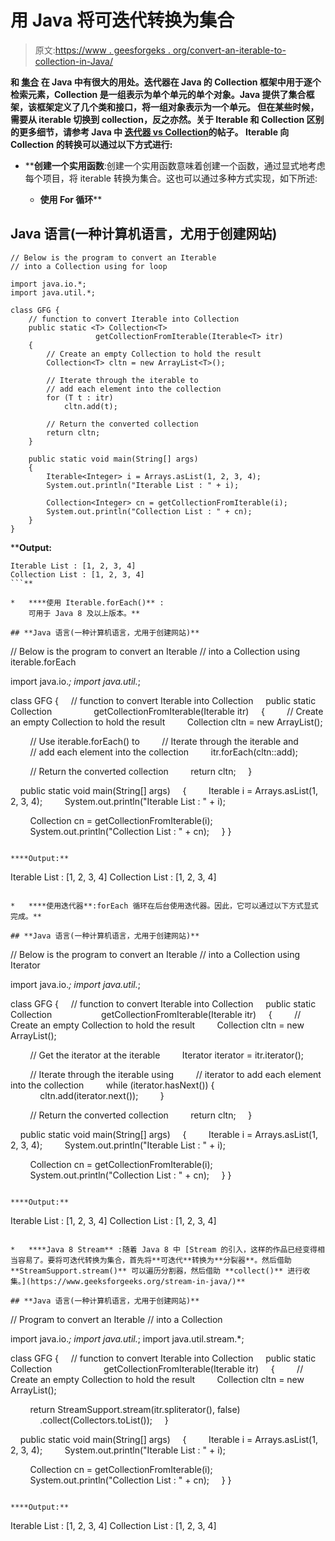 # 用 Java 将可迭代转换为集合

> 原文:[https://www . geesforgeks . org/convert-an-iterable-to-collection-in-Java/](https://www.geeksforgeeks.org/convert-an-iterable-to-collection-in-java/)

[](https://www.geeksforgeeks.org/java-implementing-iterator-and-iterable-interface/)**和 [**集合**](https://www.geeksforgeeks.org/collections-in-java-2/) 在 Java 中有很大的用处。迭代器在 Java 的 Collection 框架中用于逐个检索元素，Collection 是一组表示为单个单元的单个对象。Java 提供了集合框架，该框架定义了几个类和接口，将一组对象表示为一个单元。
但在某些时候，需要从 iterable 切换到 collection，反之亦然。关于 Iterable 和 Collection 区别的更多细节，请参考 Java 中 [**迭代器 vs Collection**](https://www.geeksforgeeks.org/iterator-vs-collection-in-java/)的帖子。
Iterable 向 Collection 的转换可以通过以下方式进行:** 

*   ****创建一个实用函数**:创建一个实用函数意味着创建一个函数，通过显式地考虑每个项目，将 iterable 转换为集合。这也可以通过多种方式实现，如下所述:

    *   **使用 For 循环**** 

## **Java 语言(一种计算机语言，尤用于创建网站)**

```
// Below is the program to convert an Iterable
// into a Collection using for loop

import java.io.*;
import java.util.*;

class GFG {
    // function to convert Iterable into Collection
    public static <T> Collection<T>
                   getCollectionFromIterable(Iterable<T> itr)
    {
        // Create an empty Collection to hold the result
        Collection<T> cltn = new ArrayList<T>();

        // Iterate through the iterable to
        // add each element into the collection
        for (T t : itr)
            cltn.add(t);

        // Return the converted collection
        return cltn;
    }

    public static void main(String[] args)
    {
        Iterable<Integer> i = Arrays.asList(1, 2, 3, 4);
        System.out.println("Iterable List : " + i);

        Collection<Integer> cn = getCollectionFromIterable(i);
        System.out.println("Collection List : " + cn);
    }
}
```

****Output:** 

```
Iterable List : [1, 2, 3, 4]
Collection List : [1, 2, 3, 4]
```** 

*   ****使用 Iterable.forEach()** :
    可用于 Java 8 及以上版本。**

## **Java 语言(一种计算机语言，尤用于创建网站)**

```
// Below is the program to convert an Iterable
// into a Collection using iterable.forEach

import java.io.*;
import java.util.*;

class GFG {
    // function to convert Iterable into Collection
    public static <T> Collection<T>
                getCollectionFromIterable(Iterable<T> itr)
    {
        // Create an empty Collection to hold the result
        Collection<T> cltn = new ArrayList<T>();

        // Use iterable.forEach() to
        // Iterate through the iterable and
        // add each element into the collection
        itr.forEach(cltn::add);

        // Return the converted collection
        return cltn;
    }

    public static void main(String[] args)
    {
        Iterable<Integer> i = Arrays.asList(1, 2, 3, 4);
        System.out.println("Iterable List : " + i);

        Collection<Integer> cn = getCollectionFromIterable(i);
        System.out.println("Collection List : " + cn);
    }
}
```

****Output:** 

```
Iterable List : [1, 2, 3, 4]
Collection List : [1, 2, 3, 4]
```** 

*   ****使用迭代器**:forEach 循环在后台使用迭代器。因此，它可以通过以下方式显式完成。**

## **Java 语言(一种计算机语言，尤用于创建网站)**

```
// Below is the program to convert an Iterable
// into a Collection using Iterator

import java.io.*;
import java.util.*;

class GFG {
    // function to convert Iterable into Collection
    public static <T> Collection<T>
                   getCollectionFromIterable(Iterable<T> itr)
    {
        // Create an empty Collection to hold the result
        Collection<T> cltn = new ArrayList<T>();

        // Get the iterator at the iterable
        Iterator<T> iterator = itr.iterator();

        // Iterate through the iterable using
        // iterator to add each element into the collection
        while (iterator.hasNext()) {
            cltn.add(iterator.next());
        }

        // Return the converted collection
        return cltn;
    }

    public static void main(String[] args)
    {
        Iterable<Integer> i = Arrays.asList(1, 2, 3, 4);
        System.out.println("Iterable List : " + i);

        Collection<Integer> cn = getCollectionFromIterable(i);
        System.out.println("Collection List : " + cn);
    }
}
```

****Output:** 

```
Iterable List : [1, 2, 3, 4]
Collection List : [1, 2, 3, 4]
```** 

*   ****Java 8 Stream** :随着 Java 8 中 [Stream 的引入，这样的作品已经变得相当容易了。要将可迭代转换为集合，首先将**可迭代**转换为**分裂器**。然后借助 **StreamSupport.stream()** 可以遍历分割器，然后借助 **collect()** 进行收集。](https://www.geeksforgeeks.org/stream-in-java/)**

## **Java 语言(一种计算机语言，尤用于创建网站)**

```
// Program to convert an Iterable
// into a Collection

import java.io.*;
import java.util.*;
import java.util.stream.*;

class GFG {
    // function to convert Iterable into Collection
    public static <T> Collection<T>
                    getCollectionFromIterable(Iterable<T> itr)
    {
        // Create an empty Collection to hold the result
        Collection<T> cltn = new ArrayList<T>();

        return StreamSupport.stream(itr.spliterator(), false)
            .collect(Collectors.toList());
    }

    public static void main(String[] args)
    {
        Iterable<Integer> i = Arrays.asList(1, 2, 3, 4);
        System.out.println("Iterable List : " + i);

        Collection<Integer> cn = getCollectionFromIterable(i);
        System.out.println("Collection List : " + cn);
    }
}
```

****Output:** 

```
Iterable List : [1, 2, 3, 4]
Collection List : [1, 2, 3, 4]
```**